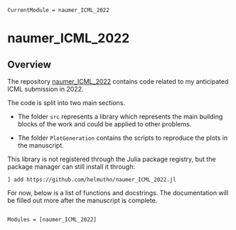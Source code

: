 ```@meta
CurrentModule = naumer_ICML_2022
```

# naumer\_ICML\_2022

## Overview
The repository [naumer\_ICML\_2022](https://github.com/helmuthn/naumer_ICML_2022.jl) contains code related to my anticipated ICML submission in 2022.

The code is split into two main sections.

 * The folder `src` represents a library which represents the main building blocks of the work and could be applied to other problems.

 * The folder `PlotGeneration` contains the scripts to reproduce the plots in the manuscript.

This library is not registered through the Julia package registry, but the package manager can still install it through: 

    ] add https://github.com/helmuthn/naumer_ICML_2022.jl

For now, below is a list of functions and docstrings.
The documentation will be filled out more after the manuscript is complete.

```@index
```

```@autodocs
Modules = [naumer_ICML_2022]
```
